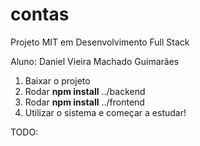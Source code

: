 # contas
Projeto MIT em Desenvolvimento Full Stack 

Aluno: Daniel Vieira Machado Guimarães

1. Baixar o projeto
2. Rodar **npm install** ../backend
3. Rodar **npm install** ../frontend
4. Utilizar o sistema e começar a estudar!

TODO: 

